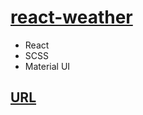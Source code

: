 # [react-weather](https://eclegend.github.io/react-weather/)

- React
- SCSS
- Material UI

## [URL](https://eclegend.github.io/react-weather/)
